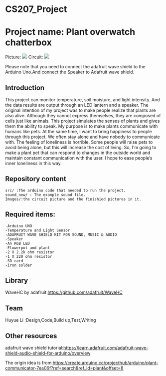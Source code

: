 # CS207_Project
Project name: Plant overwatch chatterbox
=======

Picture:
![](https://github.com/HuyueLi98/CS207_Project_Chatterbox_flowerpot/blob/master/Images/IMG_1516.JPG)
Circuit:
![](https://github.com/HuyueLi98/CS207_Project_Chatterbox_flowerpot/blob/master/Images/Circuit%20of%20my%20project.jpg)


Please note that you need to connect the adafruit wave shield to the Arduino Uno.And connect the Speaker to Adafruit wave shield.

Introduction
----
This project can monitor temperature, soil moisture, and light intensity. And the data results are output through an LED lantern and a speaker. The original intention of my project was to make people realize that plants are also alive. Although they cannot express themselves, they are composed of cells just like animals. This project simulates the senses of plants and gives them the ability to speak. My purpose is to make plants communicate with humans like pets.
At the same time, I want to bring happiness to people through this project. We often stay alone and have nobody to communicate with. The feeling of loneliness is horrible. Some people will raise pets to avoid being alone, but this will increase the cost of living. So, I'm going to make a plant pet that can respond to changes in the outside world and maintain constant communication with the user. I hope to ease people’s inner loneliness in this way.

Repository content
----
    src/ :The arduino code that needed to run the project. 
    sound_new/ : The example sound file. 
    Images/:the circuit picture and the finishied pictures in it.
Required items:
----
    -Arduino UNO
    -Temperature and Light Sensor
    -ADAFRUIT WAVE SHIELD KIT FOR SOUND, MUSIC & AUDIO 
    -Speaker
    -An RGB LED
    -Flowerpot and plant
    -2 X 2.2k ohm resistor
    -1 X 220 ohm resistor
    -SD card
    -iron solder
    
    
Library
-----
WaveHC by adafruit:https://github.com/adafruit/WaveHC

Team
----
Huyue Li :Design,Code,Build up,Test,Writing


Other resources
----
adafruit wave shield tutorial:https://learn.adafruit.com/adafruit-wave-shield-audio-shield-for-arduino/overview

The origin idea is from:https://create.arduino.cc/projecthub/arduino/plant-communicator-7ea06f?ref=search&ref_id=plant&offset=8
